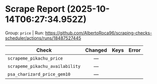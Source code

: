 # Scrape Report (2025-10-14T06:27:34.952Z)

Group: `price`  |  Run: https://github.com/AlbertoRoca96/scraping-checks-scheduler/actions/runs/18487527445

| Check | Changed | Keys | Error |
|---|:---:|:--|:--|
| `scrapeme_pikachu_price` | — |  |  |
| `scrapeme_pikachu_availability` | — |  |  |
| `psa_charizard_price_gem10` | — |  |  |
